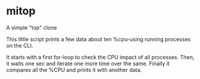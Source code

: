 # mitop
A simple "top" clone

This little script prints a few data about ten %cpu-using running processes on the CLI.

It starts with a first for-loop to check the CPU impact of all processes. Then, it waits one sec and iterate one more time over the same. Finally it compares all the %CPU and prints it with another data.